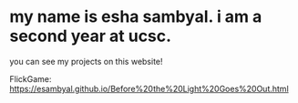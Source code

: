 # my name is esha sambyal. i am a second year at ucsc. 
you can see my projects on this website!

FlickGame: https://esambyal.github.io/Before%20the%20Light%20Goes%20Out.html
